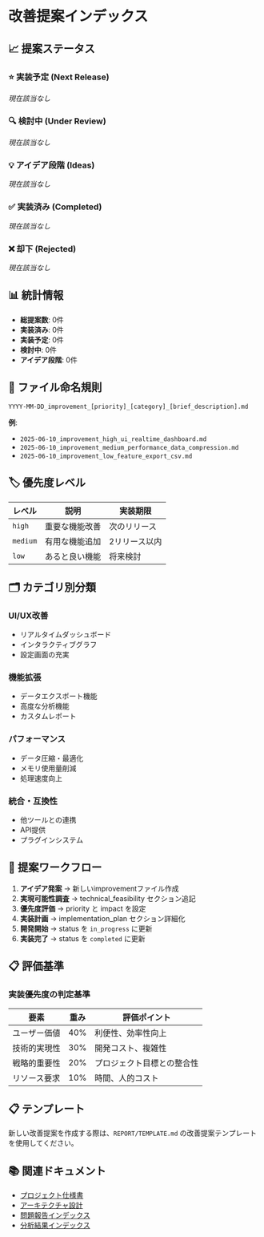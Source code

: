 # 改善提案インデックス

## 📈 提案ステータス

### ⭐ 実装予定 (Next Release)
*現在該当なし*

### 🔍 検討中 (Under Review)
*現在該当なし*

### 💡 アイデア段階 (Ideas)
*現在該当なし*

### ✅ 実装済み (Completed)
*現在該当なし*

### ❌ 却下 (Rejected)
*現在該当なし*

## 📊 統計情報

- **総提案数**: 0件
- **実装済み**: 0件
- **実装予定**: 0件
- **検討中**: 0件
- **アイデア段階**: 0件

## 📝 ファイル命名規則

```
YYYY-MM-DD_improvement_[priority]_[category]_[brief_description].md
```

**例**:
- `2025-06-10_improvement_high_ui_realtime_dashboard.md`
- `2025-06-10_improvement_medium_performance_data_compression.md`
- `2025-06-10_improvement_low_feature_export_csv.md`

## 🏷️ 優先度レベル

| レベル | 説明 | 実装期限 |
|--------|------|----------|
| `high` | 重要な機能改善 | 次のリリース |
| `medium` | 有用な機能追加 | 2リリース以内 |
| `low` | あると良い機能 | 将来検討 |

## 🗂️ カテゴリ別分類

### UI/UX改善
- リアルタイムダッシュボード
- インタラクティブグラフ
- 設定画面の充実

### 機能拡張
- データエクスポート機能
- 高度な分析機能
- カスタムレポート

### パフォーマンス
- データ圧縮・最適化
- メモリ使用量削減
- 処理速度向上

### 統合・互換性
- 他ツールとの連携
- API提供
- プラグインシステム

## 🔄 提案ワークフロー

1. **アイデア発案** → 新しいimprovementファイル作成
2. **実現可能性調査** → technical_feasibility セクション追記
3. **優先度評価** → priority と impact を設定
4. **実装計画** → implementation_plan セクション詳細化
5. **開発開始** → status を `in_progress` に更新
6. **実装完了** → status を `completed` に更新

## 📋 評価基準

### 実装優先度の判定基準

| 要素 | 重み | 評価ポイント |
|------|------|-------------|
| ユーザー価値 | 40% | 利便性、効率性向上 |
| 技術的実現性 | 30% | 開発コスト、複雑性 |
| 戦略的重要性 | 20% | プロジェクト目標との整合性 |
| リソース要求 | 10% | 時間、人的コスト |

## 📋 テンプレート

新しい改善提案を作成する際は、`REPORT/TEMPLATE.md` の改善提案テンプレートを使用してください。

## 📚 関連ドキュメント

- [プロジェクト仕様書](../../doc/SPECIFICATIONS.md)
- [アーキテクチャ設計](../../doc/ARCHITECTURE.md)
- [問題報告インデックス](../issues/ISSUES_INDEX.md)
- [分析結果インデックス](../analysis/ANALYSIS_INDEX.md)
